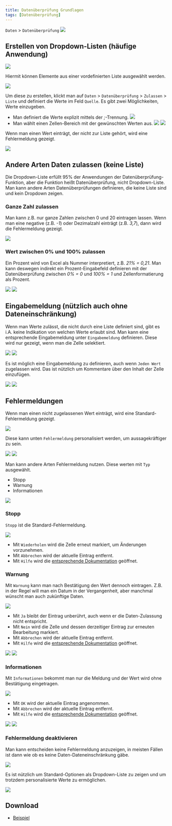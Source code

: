 ```yaml
---
title: Datenüberprüfung Grundlagen
tags: [Datenüberprüfung]
---
```


`Daten` > `Datenüberprüfung`
![](/assets/2022/data-validation/ribbon-data-validation-de.png)

## Erstellen von Dropdown-Listen (häufige Anwendung)

![](/assets/2022/data-validation/data-validation-settings-list-de.png)

Hiermit können Elemente aus einer vordefinierten Liste ausgewählt werden.

![](/assets/2022/data-validation/dropdown-fruits-de.png)

Um diese zu erstellen, klickt man auf `Daten` > `Datenüberprüfung` > `Zulassen` > `Liste` und definiert die Werte im Feld `Quelle`.
Es gibt zwei Möglichkeiten, Werte einzugeben.

- Man definiert die Werte explizit mittels der *;*-Trennung.
![](/assets/2022/data-validation/dropdown-list-explicit-de.png)
- Man wählt einen Zellen-Bereich mit der gewünschten Werten aus.
![](/assets/2022/data-validation/dropdown-list-source-1-de.png)
![](/assets/2022/data-validation/dropdown-list-source-2-de.png)

Wenn man einen Wert einträgt, der nicht zur Liste gehört, wird eine Fehlermeldung gezeigt.

![](/assets/2022/data-validation/dropdown-pineapple-error-de.png)
 

## Andere Arten Daten zulassen (keine Liste)

Die Dropdown-Liste erfüllt 95% der Anwendungen der Datenüberprüfung-Funktion, aber die Funktion heißt Datenüberprüfung, nicht Dropdown-Liste. 
Man kann andere Arten Datenüberprüfungen definieren, die keine Liste sind und kein Dropdown zeigen. 

### Ganze Zahl zulassen

Man kann z.B. nur ganze Zahlen zwischen 0 und 20 eintragen lassen.
Wenn man eine negative (z.B. *-1*) oder Dezimalzahl einträgt (z.B. *3,7*), dann wird die Fehlermeldung gezeigt.

![](/assets/2022/data-validation/whole-number-0-20-de.png)

### Wert zwischen 0% und 100% zulassen

Ein Prozent wird von Excel als Nummer interpretiert, z.B. *21% = 0,21*. 
Man kann deswegen indirekt ein Prozent-Eingabefeld definieren mit der Datenüberprüfung zwischen *0% = 0* und *100% = 1* und Zellenformatierung als Prozent.

![](/assets/2022/data-validation/percent-0-100-validation-de.png)
![](/assets/2022/data-validation/percent-0-100-format-de.png)

## Eingabemeldung (nützlich auch ohne Dateneinschränkung)

Wenn man Werte zulässt, die nicht durch eine Liste definiert sind, gibt es i.A. keine Indikation von welchen Werte erlaubt sind.
Man kann eine entsprechende Eingabemeldung unter `Eingabemeldung` definieren.
Diese wird nur gezeigt, wenn man die Zelle selektiert.

![](/assets/2022/data-validation/input-message-definition-1-de.png)
![](/assets/2022/data-validation/input-message-example-1-de.png)

Es ist möglich eine Eingabemeldung zu definieren, auch wenn `Jeden Wert` zugelassen wird.
Das ist nützlich um Kommentare über den Inhalt der Zelle einzufügen.

![](/assets/2022/data-validation/input-message-definition-2-de.png)
![](/assets/2022/data-validation/input-message-example-2-de.png)

## Fehlermeldungen

Wenn man einen nicht zugelassenen Wert einträgt, wird eine Standard-Fehlermeldung gezeigt.

![](/assets/2022/data-validation/error-stop-standard-de.png)

Diese kann unten `Fehlermeldung` personalisiert werden, um aussagekräftiger zu sein.

![](/assets/2022/data-validation/error-stop-custom-def-de.png)
![](/assets/2022/data-validation/error-stop-custom-msg-de.png)

Man kann andere Arten Fehlermeldung nutzen. 
Diese werten mit `Typ` ausgewählt.
- Stopp
- Warnung
- Informationen

![](/assets/2022/data-validation/error-kind-dropdown-de.png)

### Stopp

`Stopp` ist die Standard-Fehlermeldung.

![](/assets/2022/data-validation/error-stop-standard-de.png)

- Mit `Wiederholen` wird die Zelle erneut markiert, um Änderungen vorzunehmen. 
- Mit `Abbrechen` wird der aktuelle Eintrag entfernt.
- Mit `Hilfe` wird die [entsprechende Dokumentation](https://support.microsoft.com/de-de/office/anwenden-von-daten%c3%bcberpr%c3%bcfung-auf-zellen-29fecbcc-d1b9-42c1-9d76-eff3ce5f7249?ns=excel&version=90&syslcid=1031&uilcid=1031&appver=zxl900&helpid=xlmain11.chm467148&ui=de-de&rs=de-de&ad=de) geöffnet.

### Warnung

Mit `Warnung` kann man nach Bestätigung den Wert dennoch eintragen.
Z.B. in der Regel will man ein Datum in der Vergangenheit, aber manchmal wünscht man auch zukünftige Daten.

![](/assets/2022/data-validation/error-warning-standard-de.png)

- Mit `Ja` bleibt der Eintrag unberührt, auch wenn er die Daten-Zulassung nicht entspricht.
- Mit `Nein` wird die Zelle und dessen derzeitiger Eintrag zur erneuten Bearbeitung markiert. 
- Mit `Abbrechen` wird der aktuelle Eintrag entfernt.
- Mit `Hilfe` wird die [entsprechende Dokumentation](https://support.microsoft.com/de-de/office/anwenden-von-daten%c3%bcberpr%c3%bcfung-auf-zellen-29fecbcc-d1b9-42c1-9d76-eff3ce5f7249?ns=excel&version=90&syslcid=1031&uilcid=1031&appver=zxl900&helpid=xlmain11.chm467148&ui=de-de&rs=de-de&ad=de) geöffnet.

![](/assets/2022/data-validation/error-warning-custom-def-de.png)
![](/assets/2022/data-validation/error-warning-custom-msg-de.png)

### Informationen

Mit `Informationen` bekommt man nur die Meldung und der Wert wird ohne Bestätigung eingetragen.

![](/assets/2022/data-validation/error-information-standard-de.png)

- Mit `OK` wird der aktuelle Eintrag angenommen.
- Mit `Abbrechen` wird der aktuelle Eintrag entfernt.
- Mit `Hilfe` wird die [entsprechende Dokumentation](https://support.microsoft.com/de-de/office/anwenden-von-daten%c3%bcberpr%c3%bcfung-auf-zellen-29fecbcc-d1b9-42c1-9d76-eff3ce5f7249?ns=excel&version=90&syslcid=1031&uilcid=1031&appver=zxl900&helpid=xlmain11.chm467148&ui=de-de&rs=de-de&ad=de) geöffnet.

![](/assets/2022/data-validation/error-information-custom-def-de.png)
![](/assets/2022/data-validation/error-information-custom-msg-de.png)

### Fehlermeldung deaktivieren

Man kann entscheiden keine Fehlermeldung anzuzeigen, in meisten Fällen ist dann wie ob es keine Daten-Dateneinschränkung gäbe.

![](/assets/2022/data-validation/error-no-message-de.png)

Es ist nützlich um Standard-Optionen als Dropdown-Liste zu zeigen und um trotzdem personalisierte Werte zu ermöglichen.

![](/assets/2022/data-validation/error-no-message-example-de.png)

## Download

- [Beispiel](/assets/2022/data-validation/01-data-validation-example-de.xlsx)
